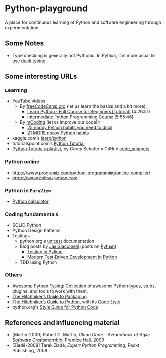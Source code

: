 # Python-playground

A place for continuous learning of Python and software engineering through experimentation

## Some Notes

- Type checking is generally not Pythonic. In Python, it is more usual to use [duck typing](https://en.m.wikipedia.org/wiki/Duck_typing).

## Some interesting URLs

### Learning

- YouTube videos
  - By [freeCodeCamp.org](https://www.youtube.com/@freecodecamp) (let us learn the basics and a bit more):
    - [Learn Python - Full Course for Beginners [Tutorial]](https://www.youtube.com/watch?v=rfscVS0vtbw) (4:26:51)
    - [Intermediate Python Programming Course](https://www.youtube.com/watch?v=HGOBQPFzWKo) (5:55:46)
  - By [mCoding](https://www.youtube.com/@mCoding) (let us improve our code!):
    - [25 nooby Python habits you need to ditch](https://www.youtube.com/watch?v=qUeud6DvOWI)
    - [21 MORE nooby Python habits](https://www.youtube.com/watch?v=E8NijUYfyus)
- kaggle.com’s [learn/python](https://www.kaggle.com/learn/python)
- tutorialspoint.com’s [Python Tutorial](https://www.tutorialspoint.com/python)
- [Python Tutorials playlist](https://www.youtube.com/playlist?list=PL-osiE80TeTt2d9bfVyTiXJA-UTHn6WwU), by Corey Schafer » GitHub [code_snippets](https://github.com/CoreyMSchafer/code_snippets)

### Python online

- https://www.programiz.com/python-programming/online-compiler/
- https://www.online-python.com

### Python in `ParaView`

- [Python calculator](https://docs.paraview.org/en/latest/UsersGuide/filteringData.html#python-calculator)

### Coding fundamentals

- SOLID Python
- Python Design Patterns
- Testing+
  - python.org's [unittest](https://docs.python.org/3/library/unittest.html) documentation
  - Blog posts by [Jan Giacomelli](https://testdriven.io/authors/giacomelli/) (posts on [Python](https://testdriven.io/blog/topics/python/)):
    - [Testing in Python](https://testdriven.io/blog/testing-python/)
    - [Modern Test-Driven Development in Python](https://testdriven.io/blog/modern-tdd/)
  - TDD using Python

### Others

- [Awesome Python Typing](https://github.com/typeddjango/awesome-python-typing): Collection of awesome Python types, stubs, plugins, and tools to work with them.
- [The Hitchhiker’s Guide to Packaging](https://the-hitchhikers-guide-to-packaging.readthedocs.io/en/latest/)
- [The Hitchhiker’s Guide to Python](https://docs.python-guide.org/), with its [Code Style](https://docs.python-guide.org/writing/style/)
- python.org's [Style Guide for Python Code](https://www.python.org/dev/peps/pep-0008/)

## References and influencing material

- [Martin-2009] Robert C. Martin, _Clean Code - A Handbook of Agile Software Craftsmanship_, Prentice Hall, 2009
- [Ziadé-2008] Tarek Ziadé, _Expert Python Programming_, Packt Publishing, 2008
